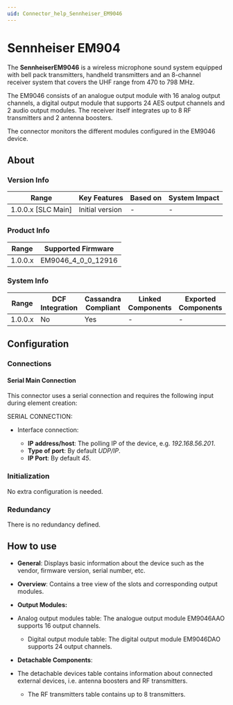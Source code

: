 ```yaml
---
uid: Connector_help_Sennheiser_EM9046
---
```


# Sennheiser EM904

The **SennheiserEM9046** is a wireless microphone sound system equipped with bell pack transmitters, handheld transmitters and an 8-channel receiver system that covers the UHF range from 470 to 798 MHz.

The EM9046 consists of an analogue output module with 16 analog output channels, a digital output module that supports 24 AES output channels and 2 audio output modules. The receiver itself integrates up to 8 RF transmitters and 2 antenna boosters.

The connector monitors the different modules configured in the EM9046 device.

## About

### Version Info

| Range                | Key Features     | Based on     | System Impact     |
|----------------------|------------------|--------------|-------------------|
| 1.0.0.x \[SLC Main\] | Initial version  | \-           | \-                |

### Product Info

| Range     | Supported Firmware     |
|-----------|------------------------|
| 1.0.0.x   | EM9046_4_0_0_12916     |

### System Info

| Range     | DCF Integration     | Cassandra Compliant     | Linked Components     | Exported Components     |
|-----------|---------------------|-------------------------|-----------------------|-------------------------|
| 1.0.0.x   | No                  | Yes                     | \-                    | \-                      |

## Configuration

### Connections

#### Serial Main Connection

This connector uses a serial connection and requires the following input during element creation:

SERIAL CONNECTION:

- Interface connection:

  - **IP address/host**: The polling IP of the device, e.g. *192.168.56.201*.
  - **Type of port**: By default *UDP/IP*.
  - **IP Port**: By default *45*.

### Initialization

No extra configuration is needed.

### Redundancy

There is no redundancy defined.

## How to use

- **General**: Displays basic information about the device such as the vendor, firmware version, serial number, etc.

- **Overview**: Contains a tree view of the slots and corresponding output modules.

- **Output Modules:**

- Analog output modules table: The analogue output module EM9046AAO supports 16 output channels.
  - Digital output module table: The digital output module EM9046DAO supports 24 output channels.

- **Detachable Components**:

- The detachable devices table contains information about connected external devices, i.e. antenna boosters and RF transmitters.
  - The RF transmitters table contains up to 8 transmitters.
